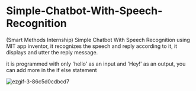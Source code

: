 # Simple-Chatbot-With-Speech-Recognition

(Smart Methods Internship) Simple Chatbot With Speech Recognition using MIT app inventor, it recognizes the speech and reply according to it, it displays and utter the reply message.

it is programmed with only 'hello' as an input and 'Hey!' as an output, you can add more in the if else statement

![ezgif-3-86c5d0cdbcd7](https://user-images.githubusercontent.com/67188835/86940308-4f938f80-c14b-11ea-8614-7036e83427ed.gif)


